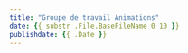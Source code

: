 ```yaml
---
title: "Groupe de travail Animations"
date: {{ substr .File.BaseFileName 0 10 }}
publishdate: {{ .Date }}
---
```


